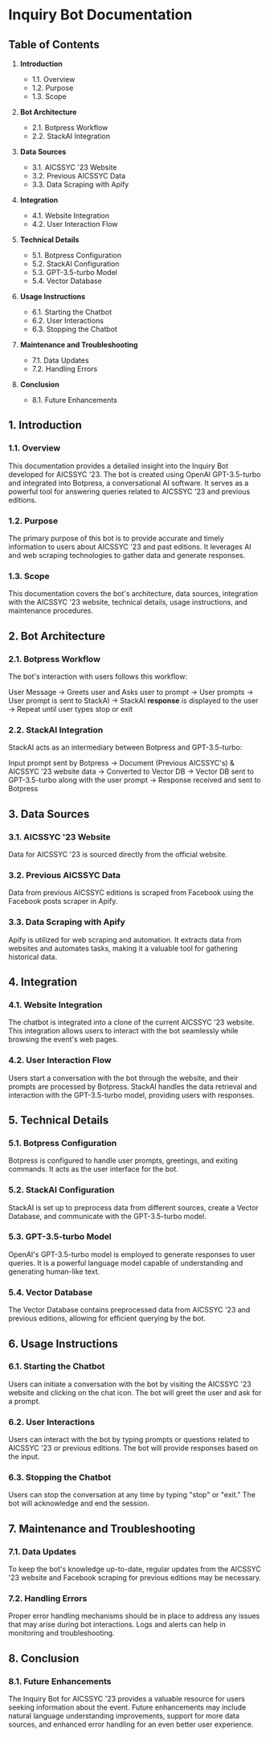 # Inquiry Bot Documentation

## Table of Contents

1. **Introduction**
   - 1.1. Overview
   - 1.2. Purpose
   - 1.3. Scope

2. **Bot Architecture**
   - 2.1. Botpress Workflow
   - 2.2. StackAI Integration

3. **Data Sources**
   - 3.1. AICSSYC '23 Website
   - 3.2. Previous AICSSYC Data
   - 3.3. Data Scraping with Apify

4. **Integration**
   - 4.1. Website Integration
   - 4.2. User Interaction Flow

5. **Technical Details**
   - 5.1. Botpress Configuration
   - 5.2. StackAI Configuration
   - 5.3. GPT-3.5-turbo Model
   - 5.4. Vector Database

6. **Usage Instructions**
   - 6.1. Starting the Chatbot
   - 6.2. User Interactions
   - 6.3. Stopping the Chatbot

7. **Maintenance and Troubleshooting**
   - 7.1. Data Updates
   - 7.2. Handling Errors

8. **Conclusion**
   - 8.1. Future Enhancements

## 1. Introduction

### 1.1. Overview

This documentation provides a detailed insight into the Inquiry Bot developed for AICSSYC '23. The bot is created using OpenAI GPT-3.5-turbo and integrated into Botpress, a conversational AI software. It serves as a powerful tool for answering queries related to AICSSYC '23 and previous editions.

### 1.2. Purpose

The primary purpose of this bot is to provide accurate and timely information to users about AICSSYC '23 and past editions. It leverages AI and web scraping technologies to gather data and generate responses.

### 1.3. Scope

This documentation covers the bot's architecture, data sources, integration with the AICSSYC '23 website, technical details, usage instructions, and maintenance procedures.

## 2. Bot Architecture

### 2.1. Botpress Workflow

The bot's interaction with users follows this workflow:


User Message &rarr; Greets user and Asks user to prompt &rarr; User prompts &rarr; User prompt is sent to StackAI &rarr; StackAI **response** is displayed to the user &rarr; Repeat until user types stop or exit


### 2.2. StackAI Integration

StackAI acts as an intermediary between Botpress and GPT-3.5-turbo:


Input prompt sent by Botpress &rarr; Document (Previous AICSSYC's) & AICSSYC '23 website data &rarr; Converted to Vector DB &rarr; Vector DB sent to GPT-3.5-turbo along with the user prompt &rarr; Response received and sent to Botpress


## 3. Data Sources

### 3.1. AICSSYC '23 Website

Data for AICSSYC '23 is sourced directly from the official website.

### 3.2. Previous AICSSYC Data

Data from previous AICSSYC editions is scraped from Facebook using the Facebook posts scraper in Apify.

### 3.3. Data Scraping with Apify

Apify is utilized for web scraping and automation. It extracts data from websites and automates tasks, making it a valuable tool for gathering historical data.

## 4. Integration

### 4.1. Website Integration

The chatbot is integrated into a clone of the current AICSSYC '23 website. This integration allows users to interact with the bot seamlessly while browsing the event's web pages.

### 4.2. User Interaction Flow

Users start a conversation with the bot through the website, and their prompts are processed by Botpress. StackAI handles the data retrieval and interaction with the GPT-3.5-turbo model, providing users with responses.

## 5. Technical Details

### 5.1. Botpress Configuration

Botpress is configured to handle user prompts, greetings, and exiting commands. It acts as the user interface for the bot.

### 5.2. StackAI Configuration

StackAI is set up to preprocess data from different sources, create a Vector Database, and communicate with the GPT-3.5-turbo model.

### 5.3. GPT-3.5-turbo Model

OpenAI's GPT-3.5-turbo model is employed to generate responses to user queries. It is a powerful language model capable of understanding and generating human-like text.

### 5.4. Vector Database

The Vector Database contains preprocessed data from AICSSYC '23 and previous editions, allowing for efficient querying by the bot.

## 6. Usage Instructions

### 6.1. Starting the Chatbot

Users can initiate a conversation with the bot by visiting the AICSSYC '23 website and clicking on the chat icon. The bot will greet the user and ask for a prompt.

### 6.2. User Interactions

Users can interact with the bot by typing prompts or questions related to AICSSYC '23 or previous editions. The bot will provide responses based on the input.

### 6.3. Stopping the Chatbot

Users can stop the conversation at any time by typing "stop" or "exit." The bot will acknowledge and end the session.

## 7. Maintenance and Troubleshooting

### 7.1. Data Updates

To keep the bot's knowledge up-to-date, regular updates from the AICSSYC '23 website and Facebook scraping for previous editions may be necessary.

### 7.2. Handling Errors

Proper error handling mechanisms should be in place to address any issues that may arise during bot interactions. Logs and alerts can help in monitoring and troubleshooting.

## 8. Conclusion

### 8.1. Future Enhancements

The Inquiry Bot for AICSSYC '23 provides a valuable resource for users seeking information about the event. Future enhancements may include natural language understanding improvements, support for more data sources, and enhanced error handling for an even better user experience.